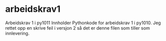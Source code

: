 # arbeidskrav1
Arbeidskrav 1 i py1011
Innholder Pythonkode for arbeidskrav 1 i py1010.
Jeg rettet opp en skrive feil i versjon 2 så det er denne filen som tiller som innlevering.
